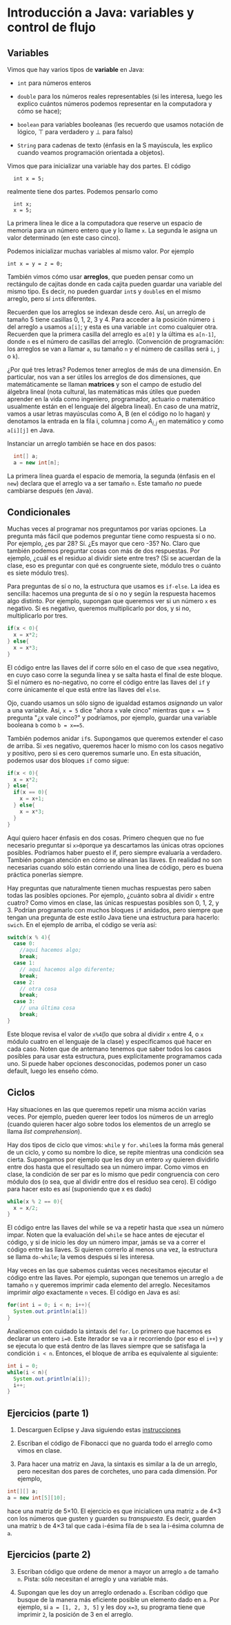 # Introducción a Java: variables y control de flujo

## Variables
Vimos que hay varios tipos de **variable** en Java:  

* `int` para números enteros

* `double` para los números reales representables (si les interesa, luego les
explico cuántos números podemos representar en la computadora y cómo se hace);

* `boolean` para variables booleanas (les recuerdo que usamos notación de
lógico, $\top$ para verdadero y $\bot$ para falso)

* `String` para cadenas de texto (énfasis en
la S mayúscula, les explico cuando veamos programación orientada a objetos).

Vimos que para inicializar una variable hay dos partes. El código
```
  int x = 5;
```
realmente tiene dos partes. Podemos pensarlo como
```
  int x;
  x = 5;
```
La primera línea le dice a la computadora que reserve un espacio de memoria
para un número entero que y lo llame `x`. La segunda le asigna un valor
determinado (en este caso cinco).

Podemos inicializar muchas variables al mismo valor. Por ejemplo

```
int x = y = z = 0;
```

También vimos cómo usar **arreglos**, que pueden pensar como un rectángulo
de cajitas donde en cada cajita pueden guardar una variable del mismo tipo. Es
decir, no pueden guardar `int`s y `double`s en el mismo arreglo, pero sí
`int`s diferentes.

Recuerden que los arreglos se indexan desde cero. Así, un arreglo de tamaño 5
tiene casillas 0, 1, 2, 3 y 4. Para acceder a la posición número `i` del arreglo
`a` usamos `a[i]`; y esta es una variable `int` como cualquier otra. Recuerden
que la primera casilla del arreglo es `a[0]` y la última es `a[n-1]`, donde
`n` es el número de casillas del arreglo. (Convención de programación: los
arreglos se van a llamar `a`, su tamaño `n` y el número de casillas será `i`,
`j` o `k`).

¿Por qué tres letras? Podemos tener arreglos de más de una dimensión. En
particular, nos van a ser útiles los arreglos de dos dimensiones, que
matemáticamente se llaman **matrices** y son el campo de estudio del álgebra
lineal (nota cultural, las matemáticas más útiles que pueden aprender en la
vida como ingeniero, programador, actuario o matemático usualmente están en el
lenguaje del álgebra lineal). En caso de una matriz, vamos a usar letras
mayúsculas como A, B (en el código no lo hagan) y denotamos la entrada en la
fila i, columna j como $A_{i,j}$  en matemático y como `a[i][j]` en Java.

Instanciar un arreglo también se hace en dos pasos:

```Java
  int[] a;
  a = new int[n];
```

La primera línea guarda el espacio de memoria, la segunda (énfasis en el `new`)
declara que el arreglo va a ser tamaño `n`. Este tamaño *no* puede cambiarse
después (en Java).


## Condicionales
Muchas veces al programar nos preguntamos por varias opciones. La pregunta más
fácil que podemos preguntar tiene como respuesta sí o no. Por ejemplo, ¿es par
28? Sí. ¿Es mayor que cero -35? No. Claro que también podemos preguntar
cosas con más de dos respuestas. Por ejemplo, ¿cuál es el residuo al dividir
siete entre tres? (Si se acuerdan de la clase, eso es preguntar con qué es
congruente siete, módulo tres o cuánto es siete módulo tres).

Para preguntas de sí o no, la estructura que usamos es `if-else`. La idea es
sencilla: hacemos una pregunta de sí o no y según la respuesta hacemos algo
distinto. Por ejemplo, supongan que queremos ver si un número `x` es negativo.
Si es negativo, queremos multiplicarlo por dos, y si no, multiplicarlo
por tres.

```Java
if(x < 0){
  x = x*2;
} else{
  x = x*3;
}
```
El código entre las llaves del if corre sólo en el caso de que `x`sea negativo,
en cuyo caso corre la segunda línea y se salta hasta el final de este bloque.
Si el número es no-negativo, no corre el código entre las llaves del `if` y
corre únicamente el que está entre las llaves del `else`.

Ojo, cuando usamos un sólo signo de igualdad estamos _asignando_ un valor a una
variable. Así, `x = 5` dice "ahora `x` vale cinco" mientras que `x == 5` pregunta
"¿x vale cinco?" y podríamos, por ejemplo, guardar una variable booleana `b` como
`b = x==5`.

También podemos anidar `if`s. Supongamos que queremos extender el caso de arriba.
Si `x`es negativo, queremos hacer lo mismo con los casos negativo y positivo,
pero si es cero queremos sumarle uno. En esta situación, podemos usar dos
bloques `if` como sigue:

```Java
if(x < 0){
  x = x*2;
} else{
  if(x == 0){
    x = x+1;
  } else{
    x = x*3;
  }
}
```
Aquí quiero hacer énfasis en dos cosas. Primero chequen que no fue necesario
preguntar si `x>0`porque ya descartamos las únicas otras opciones posibles.
Podríamos haber puesto el if, pero siempre evaluaría a verdadero. También
pongan atención en cómo se alínean las llaves. En realidad no son necesarias
cuando sólo están corriendo una línea de código, pero es buena práctica
ponerlas siempre.

Hay preguntas que naturalmente tienen muchas respuestas pero saben todas las
posibles opciones. Por ejemplo, ¿cuánto sobra al dividir `x` entre cuatro? Como
vimos en clase, las únicas respuestas posibles son 0, 1, 2, y 3. Podrían
programarlo con muchos bloques `if` anidados, pero siempre que tengan una
pregunta de este estilo Java tiene una estructura para hacerlo: `swich`.
En el ejemplo de arriba, el código se vería así:

```Java
switch(x % 4){
  case 0:
    //aquí hacemos algo;
    break;
  case 1:
    // aquí hacemos algo diferente;
    break;
  case 2:
    // otra cosa
    break;
  case 3:
    // una última cosa
    break;
}
```

Este bloque revisa el valor de `x%4`(lo que sobra al dividir `x` entre 4, o
`x` módulo cuatro en el lenguaje de la clase) y especificamos qué hacer en
cada caso. Noten que de antemano tenemos que saber todos los casos posibles
para usar esta estructura, pues explícitamente programamos cada uno. Si puede
haber opciones desconocidas, podemos poner un caso default, luego les enseño
cómo.


## Ciclos
Hay situaciones en las que queremos repetir una misma acción varias veces.
Por ejemplo, pueden querer leer todos los números de un arreglo (cuando quieren
hacer algo sobre todos los elementos de un arreglo se llama *list comprehension*).

Hay dos tipos de ciclo que vimos: `while` y `for`. `while`es la forma más general
de un ciclo, y como su nombre lo dice, se repite mientras una condición sea
cierta. Supongamos por ejemplo que les doy un entero `x`y quieren dividirlo
entre dos hasta que el resultado sea un número impar. Como vimos en clase,
la condición de ser par es lo mismo que pedir congruencia con cero módulo dos
(o sea, que al dividir entre dos el residuo sea cero). El código para
hacer esto es así (suponiendo que x es dado)

```Java
while(x % 2 == 0){
  x = x/2;
}
```

El código entre las llaves del while se va a repetir hasta que `x`sea un número
impar. Noten que la evaluación del `while` se hace antes de ejecutar el
código, y si de inicio les doy un número impar, jamás se va a correr el código
entre las llaves. Si quieren correrlo al menos una vez, la estructura se llama
`do-while`; la vemos después si les interesa.

Hay veces en las que sabemos cuántas veces necesitamos ejecutar el código entre
las llaves. Por ejemplo, supongan que tenemos un arreglo `a` de tamaño `n` y
queremos imprimir cada elemento del arreglo. Necesitamos imprimir _algo_
exactamente `n` veces. El código en Java es así:

```Java
for(int i = 0; i < n; i++){
  System.out.println(a[i])
}
```

Analicemos con cuidado la sintaxis del `for`. Lo primero que hacemos es declarar
un entero `i=0`. Este iterador se va a ir recorriendo (por eso el `i++`)
y se ejecuta lo que está dentro de las llaves siempre que se satisfaga la
condición `i < n`. Entonces, el bloque de arriba es equivalente al siguiente:

```Java
int i = 0;
while(i < n){
  System.out.println(a[i]);
  i++;
}
```


## Ejercicios (parte 1)

1. Descarguen Eclipse y Java siguiendo estas [instrucciones](http://wpilib.screenstepslive.com/s/currentCS/m/java/l/599681-installing-eclipse-c-java)

2. Escriban el código de Fibonacci que no guarda todo el arreglo como vimos
en clase.

3. Para hacer una matriz en Java, la sintaxis es similar a la de un arreglo,
pero necesitan dos pares de corchetes, uno para cada dimensión. Por ejemplo,

```Java
int[][] a;
a = new int[5][10];

```
hace una matriz de 5×10. El ejercicio es que inicialicen una matriz `a` de 4×3 con
los números que gusten y guarden su *transpuesta*. Es decir, guarden una matriz
`b` de 4×3 tal que cada i-ésima fila de `b` sea la i-ésima columna de `a`.


## Ejercicios (parte 2)

3. Escriban código que ordene de menor a mayor un arreglo `a` de tamaño `n`.
Pista: sólo necesitan el arreglo y una variable más.

4. Supongan que les doy un arreglo ordenado `a`. Escriban código que busque
de la manera más eficiente posible un elemento dado en `a`. Por ejemplo, si
`a = [1, 2, 3, 5]` y les doy `x=3`, su programa tiene que imprimir `2`, la
posición de 3 en el arreglo.
